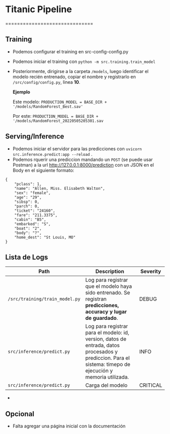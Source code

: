 # Titanic Pipeline
==============================

## Training
* Podemos configurar el training en src-config-config.py
* Podemos iniciar el training con `python -m src.training.train_model`
* Posteriormente, dirigirse a la carpeta `/models`, luego identificar el modelo recién entrenado, copiar el nombre y registrarlo en `/src/config/config.py`, linea **10**.

    **Ejemplo**

    Este modelo: `PRODUCTION_MODEL = BASE_DIR + '/models/RandomForest_Best.sav'`

    Por este: `PRODUCTION_MODEL = BASE_DIR + '/models/RandomForest_20220505205301.sav`

## Serving/Inference
* Podemos iniciar el servidor para las predicciones con `uvicorn src.inference.predict:app --reload` .
* Podemos rquerir una prediccion mandando un `POST` (se puede usar Postman) a la url http://127.0.0.1:8000/prediction con un JSON en el Body en el siguiente formato:
```
{
    "pclass": 1,
    "name": "Allen, Miss. Elisabeth Walton",
    "sex": "female",
    "age": "29",
    "sibsp": 0,
    "parch": 0,
    "ticket": "24160",
    "fare": "211.3375",
    "cabin": "B5",
    "embarked": "S",
    "boat": "2",
    "body": "?",
    "home_dest": "St Louis, MO"
}
```

## Lista de Logs
| Path          | Description   | Severity   |
| ------------- | ------------- | ------------- |
| `/src/training/train_model.py`  | Log para registrar que el modelo haya sido entrenado. Se registran **predicciones, accuracy y lugar de guardado**. | DEBUG |
| `src/inference/predict.py`  | Log para registrar para el modelo: id, version, datos de entrada, datos procesados y prediccion. Para el sistema: timepo de ejecución y memoria utilizada. | INFO |
| `src/inference/predict.py`  | Carga del modelo | CRITICAL |
* 

## Opcional
* Falta agregar una página inicial con la documentación